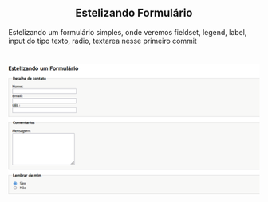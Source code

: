 <h2 align="center">
Estelizando Formulário
</h2>

<p>
Estelizando um formulário simples, onde veremos fieldset, legend, label, input do tipo texto, radio,
textarea nesse primeiro commit
</p>

<h1 align="center">
<img src="img/form01.gif"
</h1>

